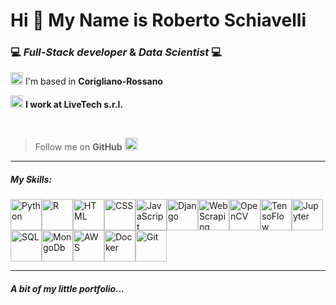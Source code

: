 # Hi 👋 My Name is Roberto Schiavelli

### 💻 *Full-Stack developer* & *Data Scientist* 💻

<img src="https://img.icons8.com/color/256/place-marker.png" width="20" height="20" alt="Location" title="Location"/> I'm based in **Corigliano-Rossano**

<img src="https://img.icons8.com/external-flat-juicy-fish/256/external-work-digital-nomad-flat-flat-juicy-fish-5.png" width="20" height="20" alt="Work" title="Work"/> **I work at LiveTech s.r.l.**

<br>

> Follow me on **GitHub** <img src="https://img.icons8.com/fluency/256/add-user-male.png" width="20" height="20" alt="Follow me" title="Follow me"/>

<hr>

##### My Skills:
<img src="https://img.icons8.com/color/256/python.png" width="50" height="50" alt="Python" title="Python"/><img src="https://img.icons8.com/external-becris-flat-becris/256/external-r-data-science-becris-flat-becris.png" width="50" height="50" alt="R" title="R"/><img src="https://img.icons8.com/color/256/html-5.png" width="50" height="50" alt="HTML" title="HTML"/><img src="https://img.icons8.com/color/256/css3.png" width="50" height="50" alt="CSS" title="CSS"/><img src="https://img.icons8.com/color/256/javascript.png" width="50" height="50" alt="JavaScript" title="JavaScript"/><img src="https://img.icons8.com/color/256/django.png" width="50" height="50" alt="Django" title="Django"/><img src="https://img.icons8.com/office/256/selenium-test-automation.png" width="50" height="50" alt="Web Scraping" title="Web Scraping"/><img src="https://img.icons8.com/color/256/opencv.png" width="50" height="50" alt="OpenCV" title="OpenCV"/><img src="https://img.icons8.com/color/256/tensorflow.png" width="50" height="50" alt="TensoFlow" title="TensorFlow"/><img src="https://img.icons8.com/fluency/256/jupyter.png" width="50" height="50" alt="Jupyter" title="Jupyter"/><img src="https://img.icons8.com/color/256/mysql-logo.png" width="50" height="50" alt="SQL" title="SQL"/><img src="https://img.icons8.com/external-tal-revivo-shadow-tal-revivo/256/external-mongodb-a-cross-platform-document-oriented-database-program-logo-shadow-tal-revivo.png" width="50" height="50" alt="MongoDb" title="MongoDb"/><img src="https://img.icons8.com/color/256/amazon-web-services.png" width="50" height="50" alt="AWS" title="AWS"/><img src="https://img.icons8.com/color/256/docker.png" width="50" height="50" alt="Docker" title="Docker"/><img src="https://img.icons8.com/color/256/git.png" width="50" height="50" alt="Git" title="Git"/>

<hr>

##### A bit of my little portfolio...

